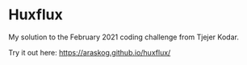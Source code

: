 # Huxflux

My solution to the February 2021 coding challenge from Tjejer Kodar.

Try it out here: https://araskog.github.io/huxflux/
